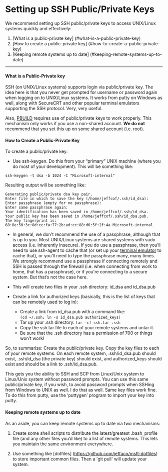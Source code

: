 # Setting up SSH Public/Private Keys

We recommend setting up SSH public/private keys to access UNIX/Linux
systems quickly and effectively:

1. [What is a public-private key] (#what-is-a-public-private-key)
2. [How to create a public-private key] (#how-to-create-a-public-private-key)
3. [Keeping remote systems up to date] (#keeping-remote-systems-up-to-date)

-----

#### What is a Public-Private key

SSH (on UNIX/Linux systems) supports login via public/private key.
The idea here is that you never get prompted for username or password
again when logging on to UNIX/Linux systems. It works from putty on
Windows as well, along with SecureCRT and other popular terminal
emulators supporting the SSH protocol. Very, very useful.

Also, [PBUILD](https://github.com/Microsoft/pbuild) requires use of
public/private keys to work properly. This mechanism only works if you
use a non-shared account. **We do not** recommend that you set this up on
some shared account (i.e. root).


#### How to Create a Public-Private Key

To create a public/private key:

* Use ssh-keygen. Do this from your “primary” UNIX machine (where you do
most of your development). This will be something like:
```
ssh-keygen -t dsa -b 1024 -C "Microsoft-internal"
```

Resulting output will be something like:

>
```
Generating public/private dsa key pair.
Enter file in which to save the key (/home/jeffcof/.ssh/id_dsa): 
Enter passphrase (empty for no passphrase): 
Enter same passphrase again: 
Your identification has been saved in /home/jeffcof/.ssh/id_dsa.
Your public key has been saved in /home/jeffcof/.ssh/id_dsa.pub.
The key fingerprint is:
68:8e:50:3c:8d:cc:fa:77:2b:ad:cc:88:d6:5f:2f:4a Microsoft-internal
```
>

* In general, we don't recommend the use of a passphrase, although
that is up to you. Most UNIX/Linux systems are shared systems with
sudo access (i.e. inherently insecure). If you do use a passphrase,
then you’ll need to use ssh-agent to cache that (or set up your
[terminal emulator](setup-git.md) to cache that), or you’ll need to
type the passphrase many, many times. We strongly recommend use a
passphrase if connecting remotely and SSH is passed through the
firewall (i.e. when connecting from work to home, that has a
passphrase), or if you're connecting to a secure system. But that’s
not the case here.

* This will create two files in your .ssh directory: id_dsa and id_dsa.pub

* Create a link for authorized keys (basically, this is the list of keys
that can be remotely used to log in):
  * Create a link from id_dsa.pub with a command like:<br>
        `(cd ~/.ssh; ln -s id_dsa.pub authorized_keys)`
  * Tar up your .ssh directory: `tar –cf ssh.tar .ssh`
  * Copy the ssh.tar file to each of your remote systems and untar it.
  * Be sure that the .ssh directory has a permission of 700 or things won’t work!

So, to summarize: Create the public/private key. Copy the key files to each
of your remote systems. On each remote system, .ssh/id_dsa.pub should exist,
.ssh/id_dsa (the private key) should exist, and authorized_keys should exist
and should be a link to .ssh/id_dsa.pub.

This gets you the ability to SSH and SCP from Linux/Unix system to Linux/Unix
system without password prompts. You can use this same public/private key,
if you wish, to avoid password prompts when SSHing from Windows to UNIX as well.
I do that as well. Same key files work fine. To do this from putty, use the
‘puttygen’ program to import your key into putty.


#### Keeping remote systems up to date

As an aside, you can keep remote systems up to date via two mechanisms:

1. Create some shell scripts to distribute the latest/greatest
.bash_profile file (and any other files you’d like) to a list of
remote systems.  This lets you maintain the same environment
everywhere.

2. Use something like [dotfiles] (https://github.com/jeffaco/msft-dotfiles)
to store important common files. Then a 'git pull' will update your system.

